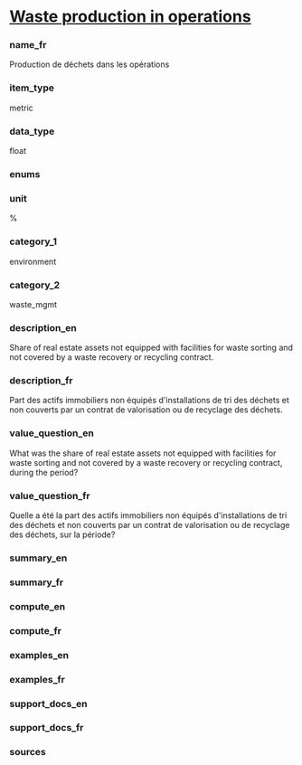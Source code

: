 
# [Waste production in operations](#waste_production_ops_pct)

### name_fr

Production de déchets dans les opérations

### item_type

metric

### data_type

float

### enums



### unit

%

### category_1

environment

### category_2

waste_mgmt

### description_en


Share of real estate assets not equipped with facilities for waste sorting and not covered by a
waste recovery or recycling contract.
 

### description_fr


Part des actifs immobiliers non équipés d'installations de tri des déchets et non couverts par un
contrat de valorisation ou de recyclage des déchets.
 

### value_question_en


What was the share of real estate assets not equipped with facilities for waste sorting and not
covered by a waste recovery or recycling contract, during the period?

### value_question_fr


Quelle a été la part des actifs immobiliers non équipés d'installations de tri des déchets et non
couverts par un contrat de valorisation ou de recyclage des déchets, sur la période?

### summary_en



### summary_fr



### compute_en



### compute_fr



### examples_en



### examples_fr



### support_docs_en



### support_docs_fr



### sources


            